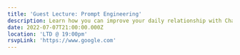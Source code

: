 ```yaml
---
title: 'Guest Lecture: Prompt Engineering'
description: Learn how you can improve your daily relationship with ChatGPT
date: 2022-07-07T21:00:00.000Z
location: 'LTD @ 19:00pm'
rsvpLink: 'https://www.google.com'
---
```


